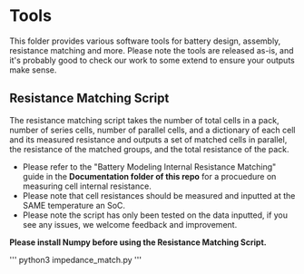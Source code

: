 # Tools

This folder provides various software tools for battery design, assembly, resistance matching and more. Please note the tools are released as-is, and it's probably good to check our work to some extend to ensure your outputs make sense. 

## Resistance Matching Script

The resistance matching script takes the number of total cells in a pack, number of series cells, number of parallel cells, and a dictionary of each cell and its measured resistance and outputs a set of matched cells in parallel, the resistance of the matched groups, and the total resistance of the pack.

- Please refer to the "Battery Modeling Internal Resistance Matching" guide in the **Documentation folder of this repo** for a procuedure on measuring cell internal resistance. 
- Please note that cell resistances should be measured and inputted at the SAME temperature an SoC. 
- Please note the script has only been tested on the data inputted, if you see any issues, we welcome feedback and improvement. 

**Please install Numpy before using the Resistance Matching Script.**

'''
python3 impedance_match.py
'''

